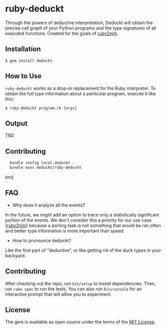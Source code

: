 # ruby-deduckt

Through the powers of deductive interpretation, Deduckt will obtain the precise
call graph of your Python programs and the type signatures of all executed functions.
Created for the goals of [ruby2nim](https://github.com/metacraft-labs/ruby2nim).

## Installation

    $ gem install deduckt

## How to Use

`ruby-deduckt` works as a drop-in replacement for the Ruby interpreter. To obtain the full type information about a particular program, execute it like this:

    $ ruby-deduckt program.rb [args]

## Output

TBD

## Contributing

```bash
  bundle config local.deduckt .
  bundle exec deduckt/ruby-deduckt
```

bnd
## FAQ

* Why does it analyze all the events?

In the future, we might add an option to trace only a statistically significant portion of the events. We don't consider this a priority for our use case ([ruby2nim](https://github.com/metacraft-labs/py2nim)) because a porting task is not something that would be ran often and better type information is more important than speed.

* How to pronounce deduckt?

Like the first part of "deductive", or like getting rid of the duck types in your backyard. 

## Contributing

After checking out the repo, run `bin/setup` to install dependencies. Then, run `rake spec` to run the tests. You can also run `bin/console` for an interactive prompt that will allow you to experiment.

## License

The gem is available as open source under the terms of the [MIT License](https://opensource.org/licenses/MIT).
